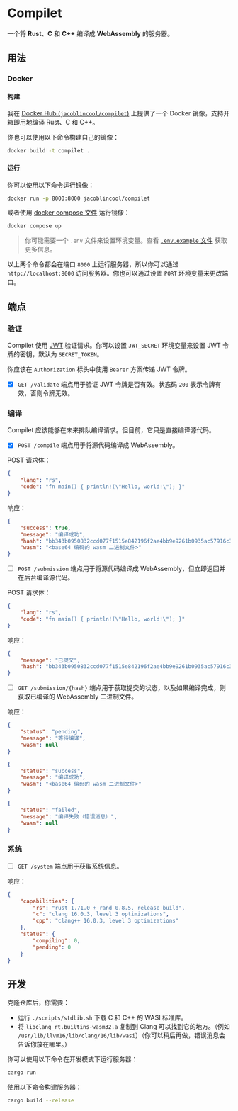 # Compilet

一个将 **Rust**、**C** 和 **C++** 编译成 **WebAssembly** 的服务器。

## 用法

### Docker

#### 构建

我在 [Docker Hub (`jacoblincool/compilet`)](https://hub.docker.com/r/jacoblincool/compilet) 上提供了一个 Docker 镜像，支持开箱即用地编译 Rust、C 和 C++。

你也可以使用以下命令构建自己的镜像：

```bash
docker build -t compilet .
```

#### 运行

你可以使用以下命令运行镜像：

```bash
docker run -p 8000:8000 jacoblincool/compilet
```

或者使用 [docker compose 文件](./docker-compose.yml) 运行镜像：

```bash
docker compose up
```

> 你可能需要一个 `.env` 文件来设置环境变量。查看 [`.env.example` 文件](./.env.example) 获取更多信息。

以上两个命令都会在端口 `8000` 上运行服务器，所以你可以通过 `http://localhost:8000` 访问服务器。你也可以通过设置 `PORT` 环境变量来更改端口。

## 端点

### 验证

Compilet 使用 [JWT](https://jwt.io/) 验证请求。你可以设置 `JWT_SECRET` 环境变量来设置 JWT 令牌的密钥，默认为 `SECRET_TOKEN`。

你应该在 `Authorization` 标头中使用 `Bearer` 方案传递 JWT 令牌。

- [x] `GET /validate` 端点用于验证 JWT 令牌是否有效。状态码 `200` 表示令牌有效，否则令牌无效。

### 编译

Compilet 应该能够在未来排队编译请求。但目前，它只是直接编译源代码。

- [x] `POST /compile` 端点用于将源代码编译成 WebAssembly。

POST 请求体：

```json
{
    "lang": "rs",
    "code": "fn main() { println!(\"Hello, world!\"); }"
}
```

响应：

```json
{
    "success": true,
    "message": "编译成功",
    "hash": "bb343b0950832ccd077f1515e842196f2ae4bb9e9261b0935ac57916c3cf305d",
    "wasm": "<base64 编码的 wasm 二进制文件>"
}
```

- [ ] `POST /submission` 端点用于将源代码编译成 WebAssembly，但立即返回并在后台编译源代码。

POST 请求体：

```json
{
    "lang": "rs",
    "code": "fn main() { println!(\"Hello, world!\"); }"
}
```

响应：

```json
{
    "message": "已提交",
    "hash": "bb343b0950832ccd077f1515e842196f2ae4bb9e9261b0935ac57916c3cf305d"
}
```

- [ ] `GET /submission/{hash}` 端点用于获取提交的状态，以及如果编译完成，则获取已编译的 WebAssembly 二进制文件。

响应：

```json
{
    "status": "pending",
    "message": "等待编译",
    "wasm": null
}
```

```json
{
    "status": "success",
    "message": "编译成功",
    "wasm": "<base64 编码的 wasm 二进制文件>"
}
```

```json
{
    "status": "failed",
    "message": "编译失败（错误消息）",
    "wasm": null
}
```

### 系统

- [ ] `GET /system` 端点用于获取系统信息。

响应：

```json
{
    "capabilities": {
        "rs": "rust 1.71.0 + rand 0.8.5, release build",
        "c": "clang 16.0.3, level 3 optimizations",
        "cpp": "clang++ 16.0.3, level 3 optimizations"
    },
    "status": {
        "compiling": 0,
        "pending": 0
    }
}
```

## 开发

克隆仓库后，你需要：

- 运行 `./scripts/stdlib.sh` 下载 C 和 C++ 的 WASI 标准库。
- 将 `libclang_rt.builtins-wasm32.a` 复制到 Clang 可以找到它的地方。（例如 `/usr/lib/llvm16/lib/clang/16/lib/wasi`）（你可以稍后再做，错误消息会告诉你放在哪里。）

你可以使用以下命令在开发模式下运行服务器：

```bash
cargo run
```

使用以下命令构建服务器：

```bash
cargo build --release
```
